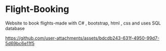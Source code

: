 # Flight-Booking
Website to book flights-made with C# , bootstrap, html , css and uses SQL database



https://github.com/user-attachments/assets/bdcdb243-631f-4950-99d7-5d69bc6e11f5

